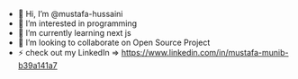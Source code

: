 - 👋 Hi, I’m @mustafa-hussaini
- 👀 I’m interested in programming
- 🌱 I’m currently learning next js
- 💞️ I’m looking to collaborate on Open Source Project
- ⚡ check out my LinkedIn => https://www.linkedin.com/in/mustafa-munib-b39a141a7

<!---
mustafa-munib/mustafa-munib is a ✨ special ✨ repository because its `README.md` (this file) appears on your GitHub profile.
You can click the Preview link to take a look at your changes.
--->
